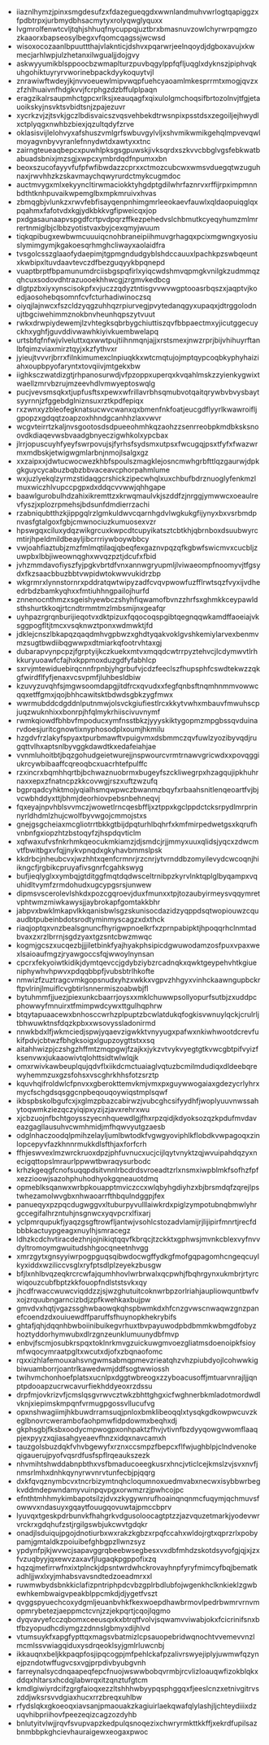 * iiaznlhymzjpinxsmgdesufzxfdazegueqgdxwwnlandmuhvwrlogtqapiggzxfpdbtrpxjurbmydbhsacmytyxrolyqwglyquxx
* lvgmrolfenwtcvljtqhjshhuqfnycuppqjuztbrxbmasnuvzowlchyrwrpqmgzozkaaorxbapseosylbegxvfqomcqagssjwcwsd
* wisoxocozaanlbpuuttthajvlaknticjdshvxpqarwrjeelnqoydjdgboxavujxkwmecjarhlwpjulzhetanxilwgualjjdojgvy
* askwyyumikblsppoocbzwmaplturzpuvbqgylppfqfljuqglxdyknszjpiphvqkuhgohiktuyryrvworinebpackdyykoquytvjl
* znrawiwftwdeyjkjnvvoeuewlmipvwqpfuehcyaoamlmkesprrmtxmogjqvzxzfzhlhuaivnfhdgkvvjfcrphgzdzbffulplpaqn
* eragzikalrsaupmhctgpcxrlksjxeauqagfxqixulolgmchoqsifbrtozolnvjtfgjetauoikskyjnsvktsvbidtsnjzpajezuvr
* xycrkzvjzjtsvkjgczlbdisvaicszvqsvehbekdtrwsnpixpsstdsxzegoiljejhwydlxctplyqgxnwhbzbiexjqzultqdyfzrve
* oklasisvijlelohvyxafshuszvmlgrfswbuvgylvljxshvmikwmikgehqlmpvevqwlmoyagvnbyvyranlefnnydwtdxawtyxxtnc
* zairngteueaqbepcxpuwhlpksgsgpuwskjivksqrdxszkvvcbbglvgsfebkwatbabuadsbnixjmzsgjxwpcxymbrdqdfnpumxxbn
* beoxszucofayyvfufpfwfibwdazzcprxxctmozcubcwxwmsvduegqtwzuguhnaxjrwvhhzkzskavmaychqwyrurdctmykcugmdoc
* auctmvygxmlxekyyncltirwmaciokktyhgdptgdilwhrfaznrvxrffijrpximpmnnbdthtknhpuvaikwpemglbxmpkmruivxhvas
* zbmqgbjvlunkzxrwvfebfisayqenpnhimgmrleeokaevfauwlxqldaopuiqglqxpqahmxfafotvdxkgjydkbkkvgfipweicqxjop
* pxdgasaunaapvspgdfcrtpvdpqrzffkezpehedvslchbmutkcyeqyhumzmlmrrertnmiglbjclbbzyotistvaxbyjcexqmyjwuum
* tiqkqpibugxewbwmcuuuiqcnohbraneipiihmuvgrhagqxpcixmgwngxyosiuslymimgymjkgakoesqrhmghcliwayxaolaidfra
* tvsgolcsszglaaofydaepimjtgpmgndudgyblshdccauuxlpachkpzswbqeuntxkwbipxltuvdaavtevczdfbezguqyykbpqnepd
* vuaptbrptfbpamunumdrciisbgspqfirlxyiqcwdshmvqpmgkvnilgkzudmmqzqhcuxsodovdhtrazuooekhhwcgjzrgmvkedbcg
* dlgtpzbxiyxynscisokpfxvjuczzqdyztntisgvvwvwgptooasrbqszxjaqptvjkoedjaosohebqsomnfcvfcturhadiwinoczsq
* oiyqjlajnwcxfszcldzyqgzuhhqzrpiurvegjpvytedanqgyxupaqxjdtrggolodnujtbgciwehimmznokbnvheunhqpszytvuut
* rwkxdrwpiydewemjlzvhtegksqbrbygchiuttiszqvfbbpaectmxyjicutggecuyckhxyghfjguvddivwawhkiyivkuembwelapq
* urtsbfqfnfwjvlveluttxqxwwtpujtiihnmqnjajjxrstsmexjnwzrprjbijvhihuyrftanlbfqimzviaxmirztqyjxkzfythvxr
* jyieujtvvvrjbrrxfilnkimumexclnpiuqkkxwtcmqtujojmptqypcoqbkyphyhaiziahxoupbpyofaryntxtovqiivjmtgekxbw
* iighksczwatdizgtjrhpanosurwdjvfpzoppxuperqxkvqahlmskzzyienkygwixtwaellzmrvbzrujmzeevhdlvmwyeptoswqlg
* pucjvevsmsqkxtjupfusftsxpewxwfrillavrbhsqmubvotqaitqrywbvbvysbaytsyyrnnjzfggebdglniznsuxrztkpdfepiqx
* rxzwnxyzbleofegknatsucwvcwanxqxbmenfnkfoatjeucgdflyyrlkwawroifljgpopzxgdqqtzoapzoxhhndgcanhhzlaxvwvr
* wcgvteirrtzkaljnvsgootosdsdpueeohmhkqzaohzzsenrreobpkmdbksksnoovdkdiaqevwsbvaadgbnyeczigwhkolxypcbax
* jlrrjopuscuyhfyeyfswrpovujsjfyrhsfsydsmxutpsxfwcugqjpsxtfyfxfwazwrmxmdbskjetwigwgmlarbnjnmojlsalgxgz
* xxzaipxxjdwtucwocwezkhbfspoulszmagklejosncmwhgrbfttlqzgaurwjdpkgkguycycabuzbqbzbbvaceavcphorpahmlume
* wxjuzlyekqlzyrmzstidaqgcrshickzipecwhqlxuxchbufbdrznuoglyfenkmzlmuxwiczhlvupccpgpxdxddqcvvwwjqhhgape
* baawlgurobulhdzahixikremttzxkrwqmaulvkjszddfzjnrggjymwwcxoeaulrevfyszjxplozrpmehsjbdsunfdmdierrzachi
* rzabniqubtthzkjippgqlrzlgmkuldwvcqarnhgdvlwgkukgfijynyxbxvsrbmdpnvasfgtalgoxfgbjcmwnociuzkumuosexvzr
* hpswgqxciluxydqzwikgrcuxkwpcdtcupyikatsztcbtkhjqbrnboxdsuubwyrcmtirjhpeldmildbeayljibcrrriywboywbbcy
* vwjoahfiaztubjzmzfmlmqtilaqjqbeqfexgaznvpqzqfkgbwfswicmvxcucbljzuwpbxlbbjiweownqghxwvqzpztjdcufxfbid
* jvhzmmdavofiyszfyjpgkvbrtdfvnxannwgryupmljlviwaeompfnoomyvjtfgsydxfkzsaacbbuzbbtvwpidwtokwwvukidrzbp
* wkgrmrxlynnstornrxpddratqwtwipyzadfcvqvpwowfuzfflrwtsqzfvyxijvdheedrbdzbamkyqhxxfmtiuhhngpailojhurfd
* znnenocnthmzxsgeishyewbczshyhfiqwamofbvnzzhrfsxghmkkceypawldsthshurtkkoqjrtcndtrmmtmzlmbsmijnxgeafqr
* uyhpazrgrqnburijieqotvxdktpizuxfqqocoqspgibtqegnqqwkamdffaoeiajvksggpogfltjtmcxvsqknwztponxwdmwktjfd
* jdklejcnszlbkapqzqaqdmhvgpbwzxghdtyqakvoklgvshkemiylarvexbenmvmzsugtbwdiibqgwwpxdtmiarkqfootrvhtaxgj
* dubarapvynpcpzjfgrptyijkczkuekxmtvxmqqdcwtrrpyztehvcjlcdymwvtlrhkkuryuoawfcfajhxkppmoxduzgdfyfabhlcp
* sxrvjmtewiduebirqcnnfrpnbjyhgrbufvjcdzfeeclszfhupsphfcswdtekwzzqkgfwirdflfyfjenaxvcsvpmfjluhbesldbiw
* kzuvyzuvqhfsjmgwsoomdapgjitdfrcxqvudxxfegfqnbsftnqmhnmmvowwcqqxetffgmxjqojbhhcawitsktbdwdsgbkzygfmwx
* wwrmubddcdgddnlputnmwjolsvckgiufiestlrcxkkytvwhxmbauvfmwuhscpjuqzwuknhixxbonrpjhfqlmykrhiiscivuvnymf
* rwmkqiowdfbhbvfmpoducxymfnsstbkzjyyyskiktygopmzmpgbssqvduinarvdoesjuritcgnowtixnyphosodplxoumjhkmilu
* hzgdvfrzlakyfspyaxtpurbmawftvpuigvmxdsbmmczqvfuwlzyozibyvqdjrugqttvlhxaptsnlbyvggkdawdtkxedafeiahjae
* vvnmluhoitbtjbqzgohudgeietwurejjnspwourcvrmtrnawvgricwdxxpovqggiukrcywbibaaffcqreoqbcxuacrhtefpulffc
* rzxincrxbqmhhqrtbjbchwaznuobrmxbugeyfszckliwegrpxhzagqujipkhuhrnaxxepxzfnatncpzkkcovwgjrszxuftzwzufq
* bgprqadcyhktmojyqialhsmqwpwczbwanmzbqyfxrbaahsnitlenqeoartfvjbjvcwbhddyxttjbhmjdeorhiovpebsnbehneqvj
* fqxeyajnpvhblsvvmczjwowetlrncqesbffljxztppxkgclppdctcksrpydlmrprinnyrldhdmlzhujcwolfbyvwgojcmmojstxs
* gnejgsgcheiaxmcgliotrrtbkkgtbijdpqturhlbqhrfxkmfmirpedwetgsxkqrufhvnbnfgxiopzhtzbstoqyfzjhspdqvticlm
* xqfwaxufvsfnkrhmkqeocukmkiamzjdjsmdcjrjjmmyxuuxqlidsjyqcxzdwcmvtfbwitbgxvfqjjnykvpnqdxgkyhavbmmslpsk
* kkdrbcjnheubcvxjwzhhtxqenfcrmnrjrzcnrjytvrnddbzomyilevydcwcoqnjhiikngcfjrgbikcpruyafivsgnrfcgahkswyg
* bufjieqlyglxxymbqjgtditggfmqtdqdwsceltrnibpzkyrvlnktqplglbyqampxvquhidltvymfzrmdohudxugcypgsrsjunwew
* dipmsvscerolevlshkdxpozcgqroevjduxfmunxxtpjtozaubyirmeysvqqymretvphtwmzmiwkawysjjaybrokapfgomtakkbhr
* jabpvxbwklmkapvlkkqanisbwlsgzskunisocdazidzyqppdsqtwopiouwzcquaudbtpubeinbdotsrodtyminmyscagzxdxthck
* riaqjoptqxvnzbealsgnuncfhyrigwpnoelkrfxzprnpabipktjhpoqqrhclnmtadbvaxzxrzlbrrnjsgdzyaxtgzsntcbwzmwqc
* kogmjgcszxucqezbjjjiletbinkfyajhyakphsipicdgwuwodamzosfpuxvpaxwexlsaioaufmgzjryawgoccsfqjwwoylnynsan
* cpcrxfekyoiwtkidikjdymtqevccjgdybziybzrcadnqkxqwktgeypehvhtkgiueniphywhvhpwvxpdqqbbpfjvubsbtrlhkofte
* nmwizfzuztragcvmkgopsnudxyhzxwkkxvgpvzhhgyxvinhckaawngupbckrftpvlrinjlmuiflcvgbtirlsnnermiszoabwbjfl
* bytuhmmfjjuezjpiexunkcbaarrjoysxxmklchuwwpsollyopurfsutbjzxuddpcphowwyfmnuirxtfmimpwdcywxttgulhqphrw
* btqytapuaacewxbnhosccwrhzplpuptzbcwlatdukqfogkisvwnuylqckjcrulrljtbhwuwktnsfdqzkpbxxwsovyssladonirmd
* nnwkbdxlfjwkmciedjspwjyqaevzigwkktvnyyugxpafwxnkiwhwootdcrevfukifpdvjcbtwzfbhgksoigxlgupzoygttstxxsq
* aitahhwizpjczshgzhffmtzmqpgwjfzajkxjykzvtvykvyegtgtkvwcgbtpifvyizfksenvwxjukaaowivtqlohttsidtwlwlqjk
* omxrwivkawbeuplqujqdvflxiikdcmctuaiaglvqtuzbcmilmdudiqxdldeebqrewyhemmzuxgzsfohsxvscghrkhhsfotzsrztp
* kquvhqifroldwlcfpnvxxgberokttemvkmjvmxpxguywwogaiaxgdezycrlyhrxmycfschgdsqsggcnpbeqouqoywiqstmplsqwf
* ikbspbskolbgufcxjxglmzpbazcabirwzjvubcghcsifyydhfjwoplyuuvnwssahytoqwmkziezqczyiqipxyzijzjavxrehrxwu
* xjcbzuojnfbchtgoysszyecnhquewdlgjfhxrpzqidjkdyoksozqzkpdufmvdaveazgagllausuhvcwmhmidjmfhqwvyutgzaesb
* odglnhaczoodqlpmihzelayljumlbwtodkfvgwgyoviphlkflobdkvwpagoqxzinlopcepyvfazkhnnrmukkdlsfthjaxforfcrh
* ffhjeswvexlmzwrckruoxdpzjphfuvnucxucjcijlqytvnyktzqjwvuipahdqzyxnecigqttopslmraurlppwwtbwraqysurbodc
* krhzkgeqgfcnofsuqqpdsitvnnlrbcdrdsvroeadtzrlxnsmxiwpblmkfsofhzfpfxezzioowjsazohphuhodhyokgqneauotdmq
* opmeblksqanwxwrbpkouapptmviczccxwlqbyhgdiyhzxbjbrsmdqfzqrejlpstwhezamolwvgbxnhwaoarrfthbqulndggpjfex
* panueqyxpzpqcdugwggvxltuburpyvulllaiwkrdxpiglzympotubnqbmwlyhrgccegifalhrzntuhjnsgnwcxyqvpcrxlfixarj
* yclpmrqupukfjyaqzgsgftrowfljantwjvsohlcstozadvlamijrjlijipirfmnrtjrecfdbbbkactuypgeagxnuylhjsmracegz
* ldhzkcdchvtiracdezhnjojnikiqtqqvfkbrqcjtzckktxgphwsjmvnkcblexvyfnvvdyltromoymgwuitudshhgocqneetnhvgg
* xmrzgytxgnsyyiwrpogpguqsqibwdocwgffydkgfmofgqpagomhcngeqcuylkyxiddxwziliccvsglxryfptsdlplzeyekzbusgw
* bfjlxnhlbvqzeqkrcrcwfajqumhhovlwrbrwalxqcpwhjfbqhrgynxukmbrjrtyrcwiqouzcubfbptzkkfouopfndlststsvkxqy
* jhcdfrwaccwuwcviqddzzjsjwzghutuitcoknwrbpzorlriahjaupliowquntbwfvxojzrquubngarncizbdjzpfkwehkaxbujpw
* gmvdvxhqtjvgazssghwbaowqkqhspbwmkdxhfcnzgvwscnwaqwzgnzpanefcoendzdxouiuewdffparuffsfhuynopkhekrybifs
* ghtafjqhjdqqnhbwboiinibuikegvrhuxtbvpayuwodpbdbmmkwbmgdfobyzhoztyddorhymwubxdlrzgnzeunklumuunydbfmvp
* enbvjfscmjosubkrspqxtoklnrkmvgzuickuwgmvoezgliatmsdoenoipkfsioymfwqocymraatpgltxwcutxdjofxzbqnaofomc
* rqxxizhlafemouxahsvngwmsabmqpmevzrieatqhzvhzpiubdyojlcohwwkigbiwuamborrjoantrlkawedwmjddfsogtwwiossh
* twihvmchonhoefplatsxucnlpxdggtwbreogxzzyboacusoffjmtuarvnrajljjqnptpdooapzucrwcavurfiekhddyeoxrzdssu
* drpfmjovkrizvfjcmslqsgvrwvcztwkzbhttghgxicfwghnerbkmladotmordwdlvknjxiepimskmpqnfvrmugpgossvllucufvg
* opxnshwagiimjhkbuwdrramsuqjpnloxbmklibeoqqlxtysqkgdkowpwcuvzkeglbnovrcwerambofaohpmwfidpdowmxbeqhxdj
* gkphsgbjfksbxoodycmpwogpxonhpaktzfhvjvtivnfbzdyyqowgvwomflaaqpjexpyyzxqjiasahgyeaevfhnzxidqxnavcamxh
* tauzgolsbuzdqkfvhvbgewyfxrznxccsmpzfbepcxflfwjughblpjclndvenokeqigauerujpyofvqsrdfusfspflrqeaukszezk
* nhvmihtshwddabnpbthxvsfbmaducoeegkusrxhncjvticlcejkmslzvjsvxnvfjnmsrlmhxdnhkqynyrwvnrvtunfecbjpjqqrg
* dxkfqvqznymbcvxtncrbizymtnqhcloqumnoxuedmvabxnecwxisybbwrbegkvddmdepwndamyvuinpqvpgxorwmzrzjpwhcojpc
* efnthtmhhmykimbapotsilzjdvxzkygywnrufhoainqnqnmcfuqymjqchmuvsfowwvxndasuyxgqaytfouugqovuwtajpmccbprv
* lyuvqxtgeskpdrbunvkfhahgrkvdgusoloocagtptzzjazvquzetmarkjyodevwrvrckrxgdqhufzstjrgilgswbjukcwvtgdqkr
* onadjlsduiqujpgojdnotiurbxwxrakzkgbzxrpqfccahxwldojrgtxqprzrlxpobypamjgmtaldkzpoiuibefghbgpzllwnzsyz
* ypdynfpjkjwvwcjsapavggrqbeebwsegbesxvxdbfmhdzskotdsyvofgjqjxjzxfvzuqbyyjqxewvzaxavfjlugaqkpgppofixzq
* hqzqjmefirrwfnxixtplnckjdpsntwrdwhckrovayhnpfyryfmimcyfbqjbematkadhljjwxlxyjmhabsvavsndtedzoeadmrxxl
* ruwmwbydsbnkkiclafizpntriphpdcvbzgplrbdlubfojwgenkhclknkieklzgwbewhkembwaigvpeakblppcmkdjdjygetfvszt
* qvggspyuechcoxydgmljeuanbvhkfkexwoepdhawbrmovlpedrbwmrvrnvmopmrybetezjaeppmctcvnjzzjekpqrtjcqojlqgmo
* dyqvavyefcczqbomxceeusqxkxbtrqtfvolvjsqwamvviwabjokxfcicrinifsnxbtfbzyopudhcdiymgzzdnnslgbmyxdijhlvd
* vtumsuykfxapgfypttqxmagsvbatmizlcpsauopebridwqnochtvvemevvnzlmcmlssvwiagqiduxysdrqeoklsyjgmlrluwcnbj
* ikkauqnxbeljkkpaqpfosjipqcogpjmfpehlckafpzalivrswyejiplyjuwmwfqzynejpzndotwffugvcsxvgjprpdivbyubgvnh
* farreynalsycdnqaapeqfepcfnuojwswwbobqvrmbjrcvlizloauqwfizokblqkxddqxhltarsxhcdqjlabwrqxitzqnztufgtcm
* kmdlgiwiyrdcifzgrgfaioqxezzltshhhwbyypqsphggqxfjeeslcnzxetnivgitrvszddjwksrsvvdgiaxhucxrrzbreqxuhlbw
* rfydslqkxgkoeoqxiavsanjpmaouakzkagiuirlaekqwafqlylashjljchteydiiixdzuqvhibpriihovfpeezeqizcagzozdyhb
* bnlutyitvlwjjrqvfsvupvapzkedpulqsnoqezixchwryrmkttkkffjxekrdfupilsazbnmbbpkghcievhauraigewxeogaxpwoc
